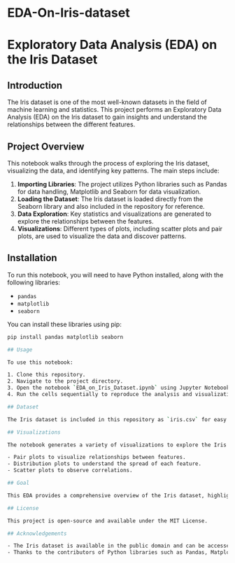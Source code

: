 # EDA-On-Iris-dataset
# Exploratory Data Analysis (EDA) on the Iris Dataset

## Introduction
The Iris dataset is one of the most well-known datasets in the field of machine learning and statistics. This project performs an Exploratory Data Analysis (EDA) on the Iris dataset to gain insights and understand the relationships between the different features.

## Project Overview
This notebook walks through the process of exploring the Iris dataset, visualizing the data, and identifying key patterns. The main steps include:

1. **Importing Libraries**: The project utilizes Python libraries such as Pandas for data handling, Matplotlib and Seaborn for data visualization.
2. **Loading the Dataset**: The Iris dataset is loaded directly from the Seaborn library and also included in the repository for reference.
3. **Data Exploration**: Key statistics and visualizations are generated to explore the relationships between the features.
4. **Visualizations**: Different types of plots, including scatter plots and pair plots, are used to visualize the data and discover patterns.

## Installation
To run this notebook, you will need to have Python installed, along with the following libraries:

- `pandas`
- `matplotlib`
- `seaborn`

You can install these libraries using pip:

```bash
pip install pandas matplotlib seaborn

## Usage

To use this notebook:

1. Clone this repository.
2. Navigate to the project directory.
3. Open the notebook `EDA_on_Iris_Dataset.ipynb` using Jupyter Notebook or JupyterLab.
4. Run the cells sequentially to reproduce the analysis and visualizations.

## Dataset

The Iris dataset is included in this repository as `iris.csv` for easy reference. If you wish to load it from the local file instead of the Seaborn library, you can modify the loading cell accordingly.

## Visualizations

The notebook generates a variety of visualizations to explore the Iris dataset, including:

- Pair plots to visualize relationships between features.
- Distribution plots to understand the spread of each feature.
- Scatter plots to observe correlations.

## Goal

This EDA provides a comprehensive overview of the Iris dataset, highlighting important relationships and patterns within the data. These insights can be used as a foundation for building more complex machine learning models.

## License

This project is open-source and available under the MIT License.

## Acknowledgements

- The Iris dataset is available in the public domain and can be accessed through the Seaborn library.
- Thanks to the contributors of Python libraries such as Pandas, Matplotlib, and Seaborn.

